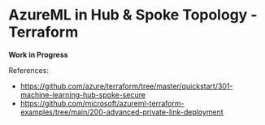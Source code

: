 # AzureML in Hub & Spoke Topology - Terraform

**Work in Progress**

References:

- https://github.com/azure/terraform/tree/master/quickstart/301-machine-learning-hub-spoke-secure
- https://github.com/microsoft/azureml-terraform-examples/tree/main/200-advanced-private-link-deployment
